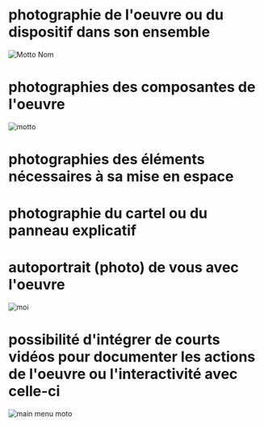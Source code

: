 # photographie de l'oeuvre ou du dispositif dans son ensemble

![Motto Nom](https://user-images.githubusercontent.com/89648302/155341152-1706cd83-cfe1-4178-b80d-4c96a728444d.JPG)

# photographies des composantes de l'oeuvre

![motto](https://user-images.githubusercontent.com/89648302/155341035-e765f4f6-7604-4371-a094-af097a6522e6.JPG)

# photographies des éléments nécessaires à sa mise en espace


# photographie du cartel ou du panneau explicatif


# autoportrait (photo) de vous avec l'oeuvre

![moi](https://user-images.githubusercontent.com/89648302/155340592-8b5cf4b4-cf1a-40a1-b319-3852f8699351.JPG)

# possibilité d'intégrer de courts vidéos pour documenter les actions de l'oeuvre ou l'interactivité avec celle-ci

![main menu moto](https://user-images.githubusercontent.com/89648302/155340790-42aeca97-5e3d-4050-9432-cbed0ce4e680.JPG)
